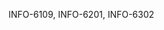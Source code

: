 INFO-6109,
INFO-6201,
INFO-6302
<!---
Dhruv223418/Dhruv223418 is a ✨ special ✨ repository because its `README.md` (this file) appears on your GitHub profile.
You can click the Preview link to take a look at your changes.
--->

